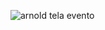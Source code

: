 ![arnold tela evento](https://github.com/user-attachments/assets/fdd3c75a-7ee2-44c6-a218-3638a6440f71)
